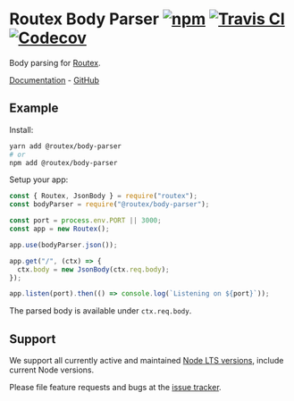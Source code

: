 # Routex Body Parser [![npm](https://img.shields.io/npm/v/@routex/body-parser.svg)](https://www.npmjs.com/package/@routex/body-parser) [![Travis CI](https://img.shields.io/travis/com/routexjs/routex-body-parser.svg)](https://travis-ci.com/routexjs/routex-body-parser) [![Codecov](https://img.shields.io/codecov/c/github/routexjs/routex-body-parser.svg)](https://codecov.io/gh/routexjs/routex-body-parser)

Body parsing for [Routex](https://www.npmjs.com/package/routex).

[Documentation](https://routex.js.org/docs/packages/body-parser) - [GitHub](https://github.com/routexjs/routex-body-parser)

## Example

Install:

```bash
yarn add @routex/body-parser
# or
npm add @routex/body-parser
```

Setup your app:

```js
const { Routex, JsonBody } = require("routex");
const bodyParser = require("@routex/body-parser");

const port = process.env.PORT || 3000;
const app = new Routex();

app.use(bodyParser.json());

app.get("/", (ctx) => {
  ctx.body = new JsonBody(ctx.req.body);
});

app.listen(port).then(() => console.log(`Listening on ${port}`));
```

The parsed body is available under `ctx.req.body`.

## Support

We support all currently active and maintained [Node LTS versions](https://github.com/nodejs/Release), include current Node versions.

Please file feature requests and bugs at the [issue tracker](https://github.com/routexjs/routex-body-parser/issues).
